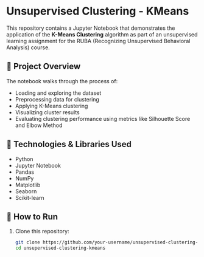 
# Unsupervised Clustering - KMeans 

This repository contains a Jupyter Notebook that demonstrates the application of the **K-Means Clustering** algorithm as part of an unsupervised learning assignment for the RUBA (Recognizing Unsupervised Behavioral Analysis) course.

## 📌 Project Overview

The notebook walks through the process of:
- Loading and exploring the dataset
- Preprocessing data for clustering
- Applying K-Means clustering
- Visualizing cluster results
- Evaluating clustering performance using metrics like Silhouette Score and Elbow Method

## 🧪 Technologies & Libraries Used

- Python
- Jupyter Notebook
- Pandas
- NumPy
- Matplotlib
- Seaborn
- Scikit-learn

## 🚀 How to Run

1. Clone this repository:
   ```bash
   git clone https://github.com/your-username/unsupervised-clustering-kmeans.git
   cd unsupervised-clustering-kmeans

